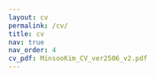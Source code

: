 ```yaml
---
layout: cv
permalink: /cv/
title: cv
nav: true
nav_order: 4
cv_pdf: MinsooKim_CV_ver2506_v2.pdf
---
```


